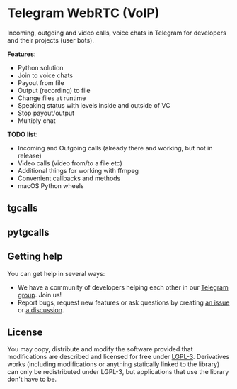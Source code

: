 # Telegram WebRTC (VoIP)

Incoming, outgoing and video calls, voice chats in Telegram for developers
and their projects (user bots).

**Features**:
- Python solution
- Join to voice chats
- Payout from file
- Output (recording) to file
- Change files at runtime
- Speaking status with levels inside and outside of VC
- Stop payout/output
- Multiply chat

**TODO list**:
- Incoming and Outgoing calls (already there and working, but not in release)
- Video calls (video from/to a file etc)
- Additional things for working with ffmpeg
- Convenient callbacks and methods
- macOS Python wheels

## tgcalls

## pytgcalls

## Getting help

You can get help in several ways:
- We have a community of developers helping each other in our 
[Telegram group](https://t.me/tgcallschat). Join us!
- Report bugs, request new features or ask questions by creating 
[an issue](https://github.com/MarshalX/tgcalls/issues/new) or 
[a discussion](https://github.com/MarshalX/tgcalls/discussions/new).

## License

You may copy, distribute and modify the software provided that modifications
are described and licensed for free under [LGPL-3](https://www.gnu.org/licenses/lgpl-3.0.html).
Derivatives works (including modifications or anything statically
linked to the library) can only be redistributed under LGPL-3, but
applications that use the library don't have to be.
